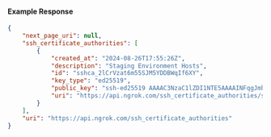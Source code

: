 <!-- Code generated for API Clients. DO NOT EDIT. -->

#### Example Response

```json
{
	"next_page_uri": null,
	"ssh_certificate_authorities": [
		{
			"created_at": "2024-08-26T17:55:26Z",
			"description": "Staging Environment Hosts",
			"id": "sshca_2lCrVzat6m55SJM5YDDBWqIf6XY",
			"key_type": "ed25519",
			"public_key": "ssh-ed25519 AAAAC3NzaC1lZDI1NTE5AAAAINFqgJmhEKKnByYf9drS7wM+07SxSyZIq9yJi1liyZOr",
			"uri": "https://api.ngrok.com/ssh_certificate_authorities/sshca_2lCrVzat6m55SJM5YDDBWqIf6XY"
		}
	],
	"uri": "https://api.ngrok.com/ssh_certificate_authorities"
}
```
